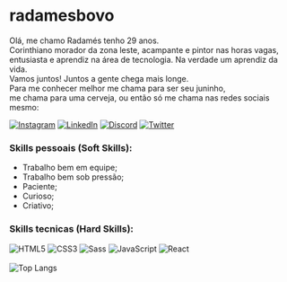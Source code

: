 # radamesbovo
Olá, me chamo Radamés tenho 29 anos.<br>
Corinthiano morador da zona leste, acampante e pintor nas horas vagas, <br>
entusiasta e aprendiz na área de tecnologia. Na verdade um aprendiz da vida.<br>
Vamos juntos! Juntos a gente chega mais longe.<br>
Para me conhecer melhor me chama para ser seu juninho, <br>
me chama para uma cerveja, ou então só me chama nas redes sociais mesmo:

[![Instagram](https://img.shields.io/badge/Instagram-000?style=for-the-badge&logo=instagram)](https://www.instagram.com/_radz/)
[![LinkedIn](https://img.shields.io/badge/LinkedIn-000?style=for-the-badge&logo=linkedin&logoColor=0E76A8)](https://www.linkedin.com/in/radam%C3%A9s-bovo-albino-53488a164/)
[![Discord](https://img.shields.io/badge/Discord-000?style=for-the-badge&logo=discord)](https://www.discord.com/in/raaadz1312/)
[![Twitter](https://img.shields.io/badge/Twitter-000?style=for-the-badge&logo=twitter)](https://twitter.com/_radzzz)

### Skills pessoais (Soft Skills):

- Trabalho bem em equipe;
- Trabalho bem sob pressão;
- Paciente;
- Curioso;
- Criativo; 

### Skills tecnicas (Hard Skills):

![HTML5](https://img.shields.io/badge/HTML5-000?style=for-the-badge&logo=html5)
![CSS3](https://img.shields.io/badge/CSS3-000?style=for-the-badge&logo=css3&logoColor=264CE4)
![Sass](https://img.shields.io/badge/Sass-000?style=for-the-badge&logo=sass)
![JavaScript](https://img.shields.io/badge/JavaScript-000?style=for-the-badge&logo=javascript)
![React](https://img.shields.io/badge/React-000?style=for-the-badge&logo=react)
<br>
<br>
![Top Langs](https://github-readme-stats-git-masterrstaa-rickstaa.vercel.app/api/top-langs/?username=radamesbovo&layout=compact&bg_color=000&border_color=30A3DC&title_color=E94D5F&text_color=FFF)

